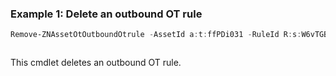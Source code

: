 ### Example 1: Delete an outbound OT rule
```powershell
Remove-ZNAssetOtOutboundOtrule -AssetId a:t:ffPDi031 -RuleId R:s:W6vTGBA6
```

```output

```

This cmdlet deletes an outbound OT rule.
